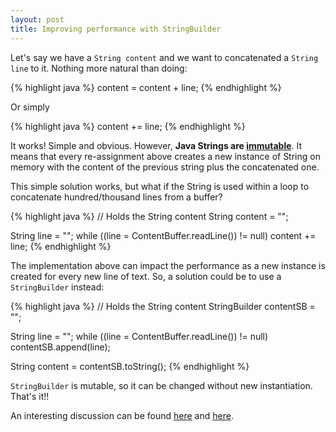 ```yaml
---
layout: post
title: Improving performance with StringBuilder
---
```


Let's say we have a `String content` and we want to concatenated a `String line` to it.
Nothing more natural than doing:

{% highlight java %}
content = content + line;
{% endhighlight %}

Or simply

{% highlight java %}
content += line;
{% endhighlight %}

It works! Simple and obvious. However, **Java Strings are [immutable](http://en.wikipedia.org/wiki/Immutable_object)**. It means that every re-assignment above creates a new instance of String on memory with the content of the previous string plus the concatenated one.

This simple solution works, but what if the String is used within a loop to concatenate hundred/thousand lines from a buffer?

{% highlight java %}
// Holds the String content
String content = "";

String line = "";
while ((line = ContentBuffer.readLine()) != null)
	content += line;
{% endhighlight %}

The implementation above can impact the performance as a new instance is created for every new line of text.
So, a solution could be to use a `StringBuilder` instead:

{% highlight java %}
// Holds the String content
StringBuilder contentSB = "";

String line = "";
while ((line = ContentBuffer.readLine()) != null)
	contentSB.append(line);

String content = contentSB.toString();
{% endhighlight %}

`StringBuilder` is mutable, so it can be changed without new instantiation.
That's it!!

An interesting discussion can be found [here](http://www.javaranch.com/journal/2003/04/immutable.htm) and [here](http://programmers.stackexchange.com/questions/195099/why-is-string-immutable-in-java).
